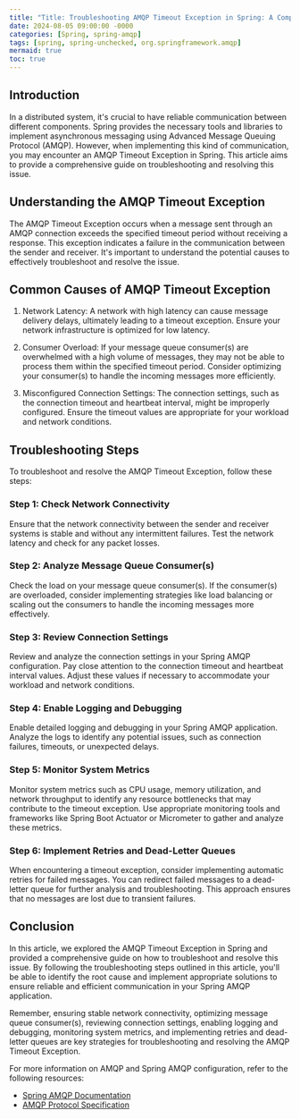 ```yaml
---
title: "Title: Troubleshooting AMQP Timeout Exception in Spring: A Comprehensive Guide"
date: 2024-08-05 09:00:00 -0000
categories: [Spring, spring-amqp]
tags: [spring, spring-unchecked, org.springframework.amqp]
mermaid: true
toc: true
---
```



## Introduction

In a distributed system, it's crucial to have reliable communication between different components. Spring provides the necessary tools and libraries to implement asynchronous messaging using Advanced Message Queuing Protocol (AMQP). However, when implementing this kind of communication, you may encounter an AMQP Timeout Exception in Spring. This article aims to provide a comprehensive guide on troubleshooting and resolving this issue.

## Understanding the AMQP Timeout Exception

The AMQP Timeout Exception occurs when a message sent through an AMQP connection exceeds the specified timeout period without receiving a response. This exception indicates a failure in the communication between the sender and receiver. It's important to understand the potential causes to effectively troubleshoot and resolve the issue.

## Common Causes of AMQP Timeout Exception

1. Network Latency: A network with high latency can cause message delivery delays, ultimately leading to a timeout exception. Ensure your network infrastructure is optimized for low latency.

2. Consumer Overload: If your message queue consumer(s) are overwhelmed with a high volume of messages, they may not be able to process them within the specified timeout period. Consider optimizing your consumer(s) to handle the incoming messages more efficiently.

3. Misconfigured Connection Settings: The connection settings, such as the connection timeout and heartbeat interval, might be improperly configured. Ensure the timeout values are appropriate for your workload and network conditions.

## Troubleshooting Steps

To troubleshoot and resolve the AMQP Timeout Exception, follow these steps:

### Step 1: Check Network Connectivity
Ensure that the network connectivity between the sender and receiver systems is stable and without any intermittent failures. Test the network latency and check for any packet losses.

### Step 2: Analyze Message Queue Consumer(s)
Check the load on your message queue consumer(s). If the consumer(s) are overloaded, consider implementing strategies like load balancing or scaling out the consumers to handle the incoming messages more effectively.

### Step 3: Review Connection Settings
Review and analyze the connection settings in your Spring AMQP configuration. Pay close attention to the connection timeout and heartbeat interval values. Adjust these values if necessary to accommodate your workload and network conditions.

### Step 4: Enable Logging and Debugging
Enable detailed logging and debugging in your Spring AMQP application. Analyze the logs to identify any potential issues, such as connection failures, timeouts, or unexpected delays.

### Step 5: Monitor System Metrics
Monitor system metrics such as CPU usage, memory utilization, and network throughput to identify any resource bottlenecks that may contribute to the timeout exception. Use appropriate monitoring tools and frameworks like Spring Boot Actuator or Micrometer to gather and analyze these metrics.

### Step 6: Implement Retries and Dead-Letter Queues
When encountering a timeout exception, consider implementing automatic retries for failed messages. You can redirect failed messages to a dead-letter queue for further analysis and troubleshooting. This approach ensures that no messages are lost due to transient failures.

## Conclusion

In this article, we explored the AMQP Timeout Exception in Spring and provided a comprehensive guide on how to troubleshoot and resolve this issue. By following the troubleshooting steps outlined in this article, you'll be able to identify the root cause and implement appropriate solutions to ensure reliable and efficient communication in your Spring AMQP application.

Remember, ensuring stable network connectivity, optimizing message queue consumer(s), reviewing connection settings, enabling logging and debugging, monitoring system metrics, and implementing retries and dead-letter queues are key strategies for troubleshooting and resolving the AMQP Timeout Exception.

For more information on AMQP and Spring AMQP configuration, refer to the following resources:

- [Spring AMQP Documentation](https://docs.spring.io/spring-amqp/docs/current/reference/html/)
- [AMQP Protocol Specification](https://www.rabbitmq.com/amqp-0-9-1-reference.html)